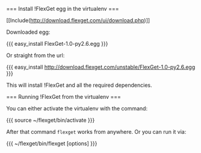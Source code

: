 === Install !FlexGet egg in the virtualenv ===

[[Include(http://download.flexget.com/ui/download.php)]]

Downloaded egg:

{{{
easy_install FlexGet-1.0-py2.6.egg
}}}

Or straight from the url:

{{{
easy_install http://download.flexget.com/unstable/FlexGet-1.0-py2.6.egg
}}}

This will install !FlexGet and all the required dependencies.

=== Running !FlexGet from the virtualenv ===

You can either activate the virtualenv with the command:

{{{
source ~/flexget/bin/activate
}}}

After that command `flexget` works from anywhere. Or you can run it via:

{{{
~/flexget/bin/flexget [options]
}}}

